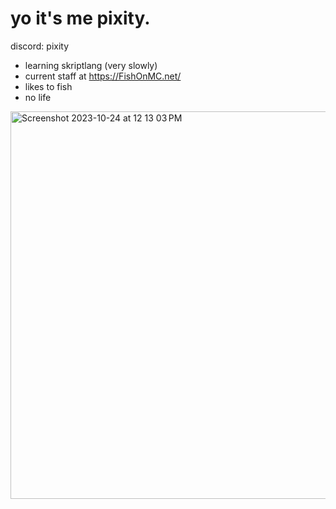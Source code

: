 # yo it's me pixity. 
  discord: pixity 
- learning skriptlang (very slowly)
- current staff at https://FishOnMC.net/
- likes to fish
- no life
 <img width="620" alt="Screenshot 2023-10-24 at 12 13 03 PM" src="https://github.com/PixityFlixity/PixityFlixity/assets/81818297/9d78893b-2f36-4f8b-921a-00b669998bfd">
